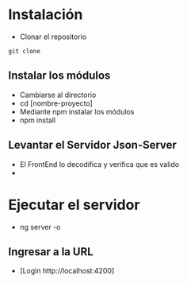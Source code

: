 # Instalación
- Clonar el repositorio
```
git clone 
```
## Instalar los módulos
- Cambiarse al directorio
- cd [nombre-proyecto]
- Mediante npm instalar los módulos
- npm install
## Levantar el Servidor Json-Server
- El FrontEnd lo decodifica y verifica que es valido
- 
# Ejecutar el servidor
- ng server -o

## Ingresar a la URL 
- [Login http://localhost:4200]
